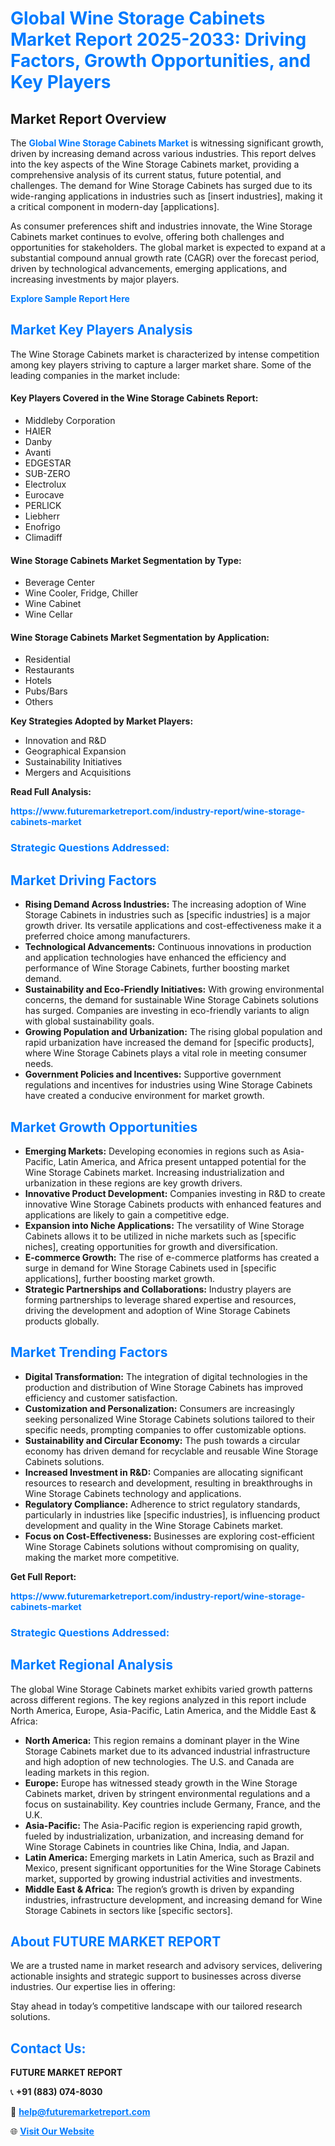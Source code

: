 <h1 style="color: #007BFF;">Global Wine Storage Cabinets Market Report 2025-2033: Driving Factors, Growth Opportunities, and Key Players</h1>

<section id="overview">
<h2>Market Report Overview</h2>
<p>The <a href="https://www.futuremarketreport.com/industry-report/wine-storage-cabinets-market" style="color: #007BFF; text-decoration: none;"><strong>Global Wine Storage Cabinets Market</strong></a> is witnessing significant growth, driven by increasing demand across various industries. This report delves into the key aspects of the Wine Storage Cabinets market, providing a comprehensive analysis of its current status, future potential, and challenges. The demand for Wine Storage Cabinets has surged due to its wide-ranging applications in industries such as [insert industries], making it a critical component in modern-day [applications].</p>
<p>As consumer preferences shift and industries innovate, the Wine Storage Cabinets market continues to evolve, offering both challenges and opportunities for stakeholders. The global market is expected to expand at a substantial compound annual growth rate (CAGR) over the forecast period, driven by technological advancements, emerging applications, and increasing investments by major players.</p>
</section>

<section id="overview">
<p><a href="https://www.futuremarketreport.com/request-sample/reportId=91900" style="color: #007BFF; text-decoration: none;"><strong>Explore Sample Report Here</strong></a></p>
</section>

<section id="key-players">
<h2 style="color: #007BFF;">Market Key Players Analysis</h2>
<p>The Wine Storage Cabinets market is characterized by intense competition among key players striving to capture a larger market share. Some of the leading companies in the market include:</p>
<h4>Key Players Covered in the Wine Storage Cabinets Report:</h4>
<ul><li>Middleby Corporation</li><li>HAIER</li><li>Danby</li><li>Avanti</li><li>EDGESTAR</li><li>SUB-ZERO</li><li>Electrolux</li><li>Eurocave</li><li>PERLICK</li><li>Liebherr</li><li>Enofrigo</li><li>Climadiff</li></ul>
<h4>Wine Storage Cabinets Market Segmentation by Type:</h4>
<ul><li>Beverage Center</li><li>Wine Cooler, Fridge, Chiller</li><li>Wine Cabinet</li><li>Wine Cellar</li></ul>

<h4>Wine Storage Cabinets Market Segmentation by Application:</h4>
<ul><li>Residential</li><li>Restaurants</li><li>Hotels</li><li>Pubs/Bars</li><li>Others</li></ul>
<p><strong>Key Strategies Adopted by Market Players:</strong></p>
<ul>
<li>Innovation and R&D</li>
<li>Geographical Expansion</li>
<li>Sustainability Initiatives</li>
<li>Mergers and Acquisitions</li>
</ul>
</section>

<section>
<p><strong>Read Full Analysis: </strong></p><a href="https://www.futuremarketreport.com/industry-report/wine-storage-cabinets-market" style="color: #007BFF; text-decoration: none;"><strong>https://www.futuremarketreport.com/industry-report/wine-storage-cabinets-market</strong></a>
<h3 style="color: #007BFF;">Strategic Questions Addressed:</h3>
</section>

<section id="driving-factors">
<h2 style="color: #007BFF;">Market Driving Factors</h2>
<ul>
<li><strong>Rising Demand Across Industries:</strong> The increasing adoption of Wine Storage Cabinets in industries such as [specific industries] is a major growth driver. Its versatile applications and cost-effectiveness make it a preferred choice among manufacturers.</li>
<li><strong>Technological Advancements:</strong> Continuous innovations in production and application technologies have enhanced the efficiency and performance of Wine Storage Cabinets, further boosting market demand.</li>
<li><strong>Sustainability and Eco-Friendly Initiatives:</strong> With growing environmental concerns, the demand for sustainable Wine Storage Cabinets solutions has surged. Companies are investing in eco-friendly variants to align with global sustainability goals.</li>
<li><strong>Growing Population and Urbanization:</strong> The rising global population and rapid urbanization have increased the demand for [specific products], where Wine Storage Cabinets plays a vital role in meeting consumer needs.</li>
<li><strong>Government Policies and Incentives:</strong> Supportive government regulations and incentives for industries using Wine Storage Cabinets have created a conducive environment for market growth.</li>
</ul>
</section>

<section id="growth-opportunities">
<h2 style="color: #007BFF;">Market Growth Opportunities</h2>
<ul>
<li><strong>Emerging Markets:</strong> Developing economies in regions such as Asia-Pacific, Latin America, and Africa present untapped potential for the Wine Storage Cabinets market. Increasing industrialization and urbanization in these regions are key growth drivers.</li>
<li><strong>Innovative Product Development:</strong> Companies investing in R&D to create innovative Wine Storage Cabinets products with enhanced features and applications are likely to gain a competitive edge.</li>
<li><strong>Expansion into Niche Applications:</strong> The versatility of Wine Storage Cabinets allows it to be utilized in niche markets such as [specific niches], creating opportunities for growth and diversification.</li>
<li><strong>E-commerce Growth:</strong> The rise of e-commerce platforms has created a surge in demand for Wine Storage Cabinets used in [specific applications], further boosting market growth.</li>
<li><strong>Strategic Partnerships and Collaborations:</strong> Industry players are forming partnerships to leverage shared expertise and resources, driving the development and adoption of Wine Storage Cabinets products globally.</li>
</ul>
</section>

<section id="trending-factors">
<h2 style="color: #007BFF;">Market Trending Factors</h2>
<ul>
<li><strong>Digital Transformation:</strong> The integration of digital technologies in the production and distribution of Wine Storage Cabinets has improved efficiency and customer satisfaction.</li>
<li><strong>Customization and Personalization:</strong> Consumers are increasingly seeking personalized Wine Storage Cabinets solutions tailored to their specific needs, prompting companies to offer customizable options.</li>
<li><strong>Sustainability and Circular Economy:</strong> The push towards a circular economy has driven demand for recyclable and reusable Wine Storage Cabinets solutions.</li>
<li><strong>Increased Investment in R&D:</strong> Companies are allocating significant resources to research and development, resulting in breakthroughs in Wine Storage Cabinets technology and applications.</li>
<li><strong>Regulatory Compliance:</strong> Adherence to strict regulatory standards, particularly in industries like [specific industries], is influencing product development and quality in the Wine Storage Cabinets market.</li>
<li><strong>Focus on Cost-Effectiveness:</strong> Businesses are exploring cost-efficient Wine Storage Cabinets solutions without compromising on quality, making the market more competitive.</li>
</ul>
</section>

<section>
<p><strong>Get Full Report: </strong></p><a href="https://www.futuremarketreport.com/industry-report/wine-storage-cabinets-market" style="color: #007BFF; text-decoration: none;"><strong>https://www.futuremarketreport.com/industry-report/wine-storage-cabinets-market</strong></a>
<h3 style="color: #007BFF;">Strategic Questions Addressed:</h3>
</section>


<section id="regional-analysis">
<h2 style="color: #007BFF;">Market Regional Analysis</h2>
<p>The global Wine Storage Cabinets market exhibits varied growth patterns across different regions. The key regions analyzed in this report include North America, Europe, Asia-Pacific, Latin America, and the Middle East & Africa:</p>
<ul>
<li><strong>North America:</strong> This region remains a dominant player in the Wine Storage Cabinets market due to its advanced industrial infrastructure and high adoption of new technologies. The U.S. and Canada are leading markets in this region.</li>
<li><strong>Europe:</strong> Europe has witnessed steady growth in the Wine Storage Cabinets market, driven by stringent environmental regulations and a focus on sustainability. Key countries include Germany, France, and the U.K.</li>
<li><strong>Asia-Pacific:</strong> The Asia-Pacific region is experiencing rapid growth, fueled by industrialization, urbanization, and increasing demand for Wine Storage Cabinets in countries like China, India, and Japan.</li>
<li><strong>Latin America:</strong> Emerging markets in Latin America, such as Brazil and Mexico, present significant opportunities for the Wine Storage Cabinets market, supported by growing industrial activities and investments.</li>
<li><strong>Middle East & Africa:</strong> The region’s growth is driven by expanding industries, infrastructure development, and increasing demand for Wine Storage Cabinets in sectors like [specific sectors].</li>
</ul>
</section>

<footer>
<h2 style="color: #007BFF;">About FUTURE MARKET REPORT</h2>
<p>We are a trusted name in market research and advisory services, delivering actionable insights and strategic support to businesses across diverse industries. Our expertise lies in offering:</p>

<p>Stay ahead in today’s competitive landscape with our tailored research solutions.</p>

<h2 style="color: #007BFF;">Contact Us:</h2>
<p><strong>FUTURE MARKET REPORT</strong></p>
<p>📞 <strong>+91 (883) 074-8030</strong></p>
<p>📧 <strong><a href="mailto:help@futuremarketreport.com" style="color: #007BFF;">help@futuremarketreport.com</a></strong></p>
<p>🌐 <strong><a href="https://www.futuremarketreport.com/" style="color: #007BFF;">Visit Our Website</a></strong></p>
</footer>